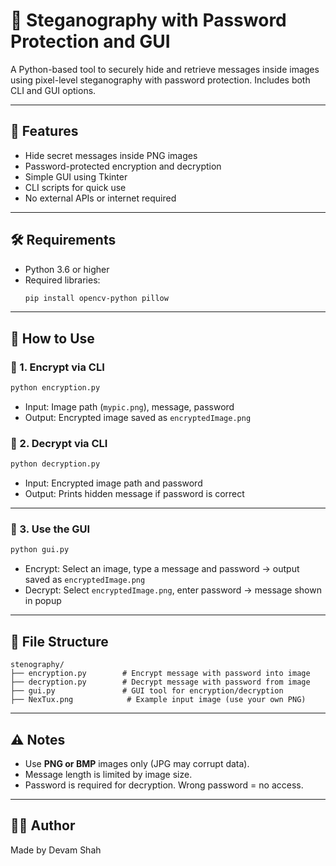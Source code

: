 # 🔐 Steganography with Password Protection and GUI

A Python-based tool to securely hide and retrieve messages inside images using pixel-level steganography with password protection. Includes both CLI and GUI options.

---

## 🧩 Features

- Hide secret messages inside PNG images
- Password-protected encryption and decryption
- Simple GUI using Tkinter
- CLI scripts for quick use
- No external APIs or internet required

---

## 🛠 Requirements

- Python 3.6 or higher
- Required libraries:
  ```bash
  pip install opencv-python pillow
  ```

---

## 🚀 How to Use

### 🔸 1. Encrypt via CLI
```bash
python encryption.py
```
- Input: Image path (`mypic.png`), message, password
- Output: Encrypted image saved as `encryptedImage.png`

### 🔸 2. Decrypt via CLI
```bash
python decryption.py
```
- Input: Encrypted image path and password
- Output: Prints hidden message if password is correct

---

### 🔸 3. Use the GUI
```bash
python gui.py
```
- Encrypt: Select an image, type a message and password → output saved as `encryptedImage.png`
- Decrypt: Select `encryptedImage.png`, enter password → message shown in popup

---

## 📁 File Structure

```
stenography/
├── encryption.py        # Encrypt message with password into image
├── decryption.py        # Decrypt message with password from image
├── gui.py               # GUI tool for encryption/decryption
├── NexTux.png            # Example input image (use your own PNG)
```

---

## ⚠ Notes
- Use **PNG or BMP** images only (JPG may corrupt data).
- Message length is limited by image size.
- Password is required for decryption. Wrong password = no access.

---

## 👨‍💻 Author
Made by Devam Shah
